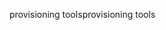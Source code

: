 <span data-ttu-id="3591b-101">provisioning tools</span><span class="sxs-lookup"><span data-stu-id="3591b-101">provisioning tools</span></span>